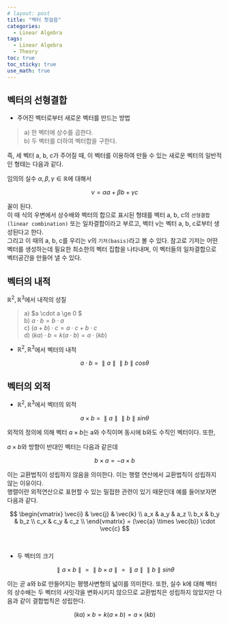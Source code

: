 ```yaml
---
# layout: post
title: "벡터 첫걸음"
categories: 
  - Linear Algebra
tags:
  - Linear Algebra
  - Theory
toc: true
toc_sticky: true
use_math: true
---
```


## 벡터의 선형결합

- 주어진 벡터로부터 새로운 벡터를 만드는 방법<br>
> a) 한 벡터에 상수를 곱한다.<br>
b) 두 벡터를 더하여 벡터합을 구한다.
   
즉, 세 벡터 a, b, c가 주어질 때, 이 벡터를 이용하여 만들 수 있는 새로운 벡터의 일반적인 형태는 다음과 같다.<br>

임의의 실수 $\alpha, \beta, \gamma \in \mathbb{R}$에 대해서<br>

$$v = \alpha a + \beta b +  \gamma c$$

꼴이 된다.<br>
이 때 식의 우변에서 상수배와 벡터의 합으로 표시된 형태를 벡터 a, b, c의 `선형결합(linear combination)` 또는 일차결합이라고 부르고, 벡터 v는 벡터 a, b, c로부터 생성된다고 한다.<br>
그리고 이 때의 a, b, c를 우리는 v의 `기저(basis)`라고 볼 수 있다. 참고로 기저는 어떤 벡터를 생성하는데 필요한 최소한의 벡터 집합을 나타내며, 이 벡터들의 일차결합으로 벡터공간을 만들어 낼 수 있다.

## 벡터의 내적

$\mathbb{R}^2, \mathbb{R}^3$에서 내적의 성질

> a) $a \cdot a \ge 0 $<br>
> b) $a \cdot b = b \cdot a$<br>
> c) $(a + b) \cdot c = a \cdot c + b \cdot c$<br>
> d) $(ka) \cdot b = k(a \cdot b) = a \cdot (k b)$

- $\mathbb{R}^2, \mathbb{R}^3$에서 벡터의 내적

$$a \cdot b ~ = ~ \parallel a \parallel \parallel b \parallel cos  \theta $$

## 벡터의 외적

- $\mathbb{R}^2, \mathbb{R}^3$에서 벡터의 외적

$$a \times b ~ = ~ \parallel a \parallel \parallel b \parallel sin \theta $$

외적의 정의에 의해 벡터 $a \times b$는 a와 수직이며 동시에 b와도 수직인 벡터이다. 또한,<br>

$a \times b$와 방향이 반대인 벡터는 다음과 같은데

$$b \times a = - a \times b$$

이는 교환법칙이 성립하지 않음을 의미한다. 이는 행렬 연산에서 교환법칙이 성립하지 않는 이유이다.<br>
행렬이란 외적연산으로 표현할 수 있는 밀접한 관련이 있기 때문인데 예를 들어보자면 다음과 같다.<br>

$$
\begin{vmatrix}
\vec{i} & \vec{j} & \vec{k} \\
a_x & a_y & a_z \\
b_x & b_y & b_z \\
c_x & c_y & c_z \\
\end{vmatrix}
= (\vec{a} \times \vec{b}) \cdot \vec{c}
$$

<br>

- 두  벡터의 크기

$$\parallel a \times b \parallel  =  \parallel b \times a \parallel  =  \parallel a  \parallel \parallel b \parallel sin \theta$$

이는 곧 a와 b로 만들어지는 평행사변형의 넓이를 의미한다. 또한, 실수 k에 대해 벡터의 상수배는 두 벡터의 사잇각을 변화시키지 않으므로 교환법칙은 성립하지 않았지만 다음과 같이 결합법칙은 성립한다.

$$ (k a) \times b = k(a \times b) = a \times (k b)$$

